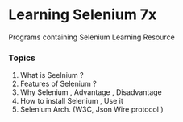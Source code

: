  # Learning Selenium 7x

Programs containing Selenium Learning  Resource

### Topics 

1. What is Seelnium ? 
2. Features of Selenium ? 
3. Why Selenium , Advantage , Disadvantage
4. How to install Selenium , Use it 
5. Selenium Arch. (W3C, Json Wire protocol )
